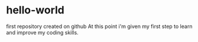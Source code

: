 # hello-world
first repository created on github
At this point i'm given my first step to learn and improve my coding skills.

